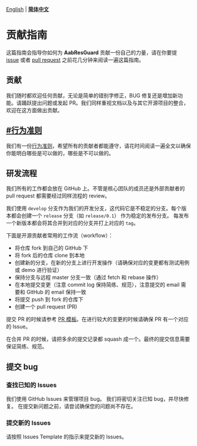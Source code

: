 [English](../en/CONTRIBUTOR.md) | **[简体中文](../zh-cn/CONTRIBUTOR.md)**

# 贡献指南

这篇指南会指导你如何为 **AabResGuard** 贡献一份自己的力量，请在你要提 [issue](https://github.com/bytedance/AabResGuard/issues) 或者 [pull request](https://github.com/bytedance/AabResGuard/pulls) 
之前花几分钟来阅读一遍这篇指南。

## 贡献
我们随时都欢迎任何贡献，无论是简单的错别字修正，BUG 修复还是增加新功能。请踊跃提出问题或发起 PR。我们同样重视文档以及与其它开源项目的整合，欢迎在这方面做出贡献。

## [#行为准则](../en/CODE_OF_CONDUCT.md)
我们有一份[行为准则](../en/CODE_OF_CONDUCT.md)，希望所有的贡献者都能遵守，请花时间阅读一遍全文以确保你能明白哪些是可以做的，哪些是不可以做的。

## 研发流程
我们所有的工作都会放在 GitHub 上。不管是核心团队的成员还是外部贡献者的 pull request 都需要经过同样流程的 review。

我们使用 `develop` 分支作为我们的开发分支，这代码它是不稳定的分支。每个版本都会创建一个 `release` 分支（如 `release/0.1`） 作为稳定的发布分支。
每发布一个新版本都会将其合并到对应的分支并打上对应的 `tag`。

下面是开源贡献者常用的工作流（workflow）：

- 将仓库 fork 到自己的 GitHub 下
- 将 fork 后的仓库 clone 到本地
- 创建新的分支，在新的分支上进行开发操作（请确保对应的变更都有测试用例或 demo 进行验证）
- 保持分支与远程 master 分支一致（通过 fetch 和 rebase 操作）
- 在本地提交变更（注意 commit log 保持简练、规范），注意提交的 email 需要和 GitHub 的 email 保持一致
- 将提交 push 到 fork 的仓库下
- 创建一个 pull request (PR)

提交 PR 的时候请参考 [PR 模板](../en/PULL_REQUEST_TEMPLATE.md)。在进行较大的变更的时候请确保 PR 有一个对应的 Issue。


在合并 PR 的时候，请把多余的提交记录都 squash 成一个。最终的提交信息需要保证简练、规范。

## 提交 bug
### 查找已知的 Issues
我们使用 GitHub Issues 来管理项目 bug。 我们将密切关注已知 bug，并尽快修复。 在提交新问题之前，请尝试确保您的问题尚不存在。

### 提交新的 Issues
请按照 Issues Template 的指示来提交新的 Issues。
